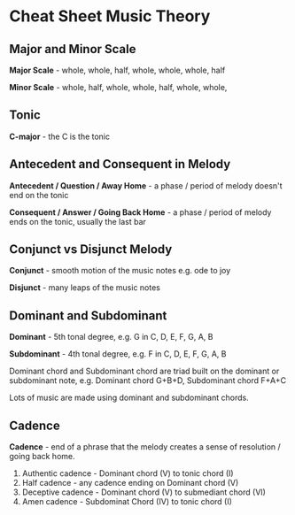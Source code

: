 # Cheat Sheet Music Theory

## Major and Minor Scale

**Major Scale** - whole, whole, half, whole, whole, whole, half

**Minor Scale** - whole, half, whole, whole, half, whole, whole,

## Tonic

**C-major** - the C is the tonic

## Antecedent and Consequent in Melody

**Antecedent / Question / Away Home** - a phase / period of melody doesn't end on the tonic

**Consequent / Answer / Going Back Home** - a phase / period of melody ends on the tonic, usually the last bar

## Conjunct vs Disjunct Melody

**Conjunct** - smooth motion of the music notes e.g. ode to joy

**Disjunct** - many leaps of the music notes

## Dominant and Subdominant

**Dominant** - 5th tonal degree, e.g. G in C, D, E, F, G, A, B

**Subdominant** - 4th tonal degree, e.g. F in C, D, E, F, G, A, B

Dominant chord and Subdominant chord are triad built on the dominant or subdominant note, e.g. Dominant chord G+B+D, Subdominant chord F+A+C

Lots of music are made using dominant and subdominant chords.

## Cadence

**Cadence** - end of a phrase that the melody creates a sense of resolution / going back home.

1. Authentic cadence - Dominant chord (V) to tonic chord (I)
1. Half cadence - any cadence ending on Dominant chord (V)
1. Deceptive cadence - Dominant chord (V) to  submediant chord (VI)
1. Amen cadence - Subdominat Chord (IV) to tonic chord (I)
